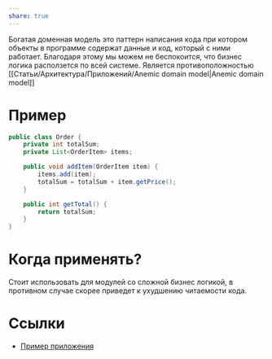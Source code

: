 ```yaml
---
share: true
---
```


Богатая доменная модель это паттерн написания кода при котором объекты в программе содержат данные и код, который с ними работает. Благодаря этому мы можем не беспокоится, что бизнес логика расползется по всей системе. Является противоположностью [[Статьи/Архитектура/Приложений/Anemic domain model|Anemic domain model]]

# Пример

```java
public class Order {
    private int totalSum;
    private List<OrderItem> items;

    public void addItem(OrderItem item) {
        items.add(item);
        totalSum = totalSum + item.getPrice();
    }

    public int getTotal() {
        return totalSum;
    }
}
```

# Когда применять?

Стоит использовать для модулей со сложной бизнес логикой, в противном случае скорее приведет к ухудшению читаемости кода. 

# Ссылки
- [Пример приложения](https://github.com/neherim/java-guild-katas/tree/master/money-transfer/money-transfer-rich)
